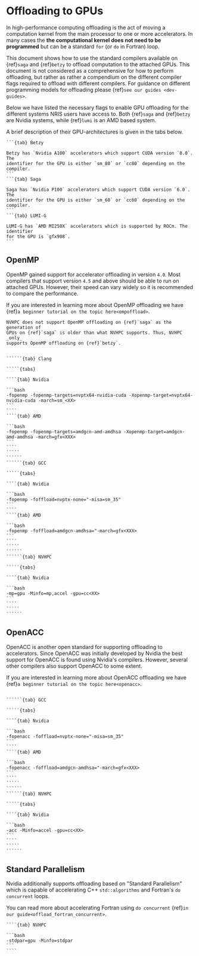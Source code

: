 # Offloading to GPUs

In high-performance computing offloading is the act of moving a computation
kernel from the main processor to one or more accelerators. In many cases the
**the computational kernel does not need to be programmed** but can be a
standard `for` (or `do` in Fortran) loop.

This document shows how to use the standard compilers available on {ref}`saga`
and {ref}`betzy` to offload computation to the attached GPUs. This document is
not considered as a comprehensive for how to perform offloading, but rather as
rather a compendium on the different compiler flags required to offload with
different compilers. For guidance on different programming models for
offloading please {ref}`see our guides <dev-guides>`.

Below we have listed the necessary flags to enable GPU offloading for the
different systems NRIS users have access to. Both {ref}`saga` and {ref}`betzy`
are Nvidia systems, while {ref}`lumi` is an AMD based system.

A brief description of their GPU-architectures is given in the tabs below.

````{tabs}
```{tab} Betzy

Betzy has `Nvidia A100` accelerators which support CUDA version `8.0`. The
identifier for the GPU is either `sm_80` or `cc80` depending on the compiler.
```
```{tab} Saga

Saga has `Nvidia P100` accelerators which support CUDA version `6.0`. The
identifier for the GPU is either `sm_60` or `cc60` depending on the compiler.
```
```{tab} LUMI-G

LUMI-G has `AMD MI250X` accelerators which is supported by ROCm. The identifier
for the GPU is `gfx908`.
```
````

## OpenMP

OpenMP gained support for accelerator offloading in version `4.0`. Most
compilers that support version `4.5` and above should be able to run on
attached GPUs. However, their speed can vary widely so it is recommended to
compare the performance.

If you are interested in learning more about OpenMP offloading we have
{ref}`a beginner tutorial on the topic here<ompoffload>`.

```{warning}
NVHPC does not support OpenMP offloading on {ref}`saga` as the generation of
GPUs on {ref}`saga` is older than what NVHPC supports. Thus, NVHPC _only_
supports OpenMP offloading on {ref}`betzy`.
```

```````{tabs}

``````{tab} Clang

`````{tabs}

````{tab} Nvidia

```bash
-fopenmp -fopenmp-targets=nvptx64-nvidia-cuda -Xopenmp-target=nvptx64-nvidia-cuda -march=sm_<XX>
```
````
````{tab} AMD

```bash
-fopenmp -fopenmp-targets=amdgcn-amd-amdhsa -Xopenmp-target=amdgcn-amd-amdhsa -march=gfx<XXX>
```
````
`````
``````
``````{tab} GCC

`````{tabs}

````{tab} Nvidia

```bash
-fopenmp -foffload=nvptx-none="-misa=sm_35"
```
````
````{tab} AMD

```bash
-fopenmp -foffload=amdgcn-amdhsa="-march=gfx<XXX>
```
````
`````
``````
``````{tab} NVHPC

`````{tabs}

````{tab} Nvidia

```bash
-mp=gpu -Minfo=mp,accel -gpu=cc<XX>
```
````
`````
``````
```````

## OpenACC

OpenACC is another open standard for supporting offloading to accelerators.
Since OpenACC was initially developed by Nvidia the best support for OpenACC is
found using Nvidia's compilers. However, several other compilers also support
OpenACC to some extent.

If you are interested in learning more about OpenACC offloading we have
{ref}`a beginner tutorial on the topic here<openacc>`.

```````{tabs}

``````{tab} GCC

`````{tabs}

````{tab} Nvidia

```bash
-fopenacc -foffload=nvptx-none="-misa=sm_35"
```
````
````{tab} AMD

```bash
-fopenacc -foffload=amdgcn-amdhsa="-march=gfx<XXX>
```
````
`````
``````
``````{tab} NVHPC

`````{tabs}

````{tab} Nvidia

```bash
-acc -Minfo=accel -gpu=cc<XX>
```
````
`````
``````
```````

## Standard Parallelism

Nvidia additionally supports offloading based on "Standard Parallelism" which
is capable of accelerating C++ `std::algorithms` and Fortran's `do concurrent`
loops.

You can read more about accelerating Fortran using `do concurrent`
{ref}`in our guide<offload_fortran_concurrent>`.

`````{tabs}
````{tab} NVHPC

```bash
-stdpar=gpu -Minfo=stdpar
```
````
`````
